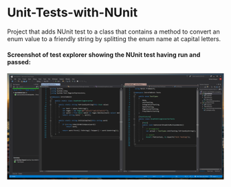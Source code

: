 # Unit-Tests-with-NUnit
Project that adds NUnit test to a class that contains a method to convert an enum value to a friendly string by splitting the enum name at capital letters.

#### Screenshot of test explorer showing the NUnit test having run and passed:
![alt text](https://github.com/rmangra/Unit-Tests-with-NUnit/blob/master/NUnit_Sample_Output.png "Sample Output")